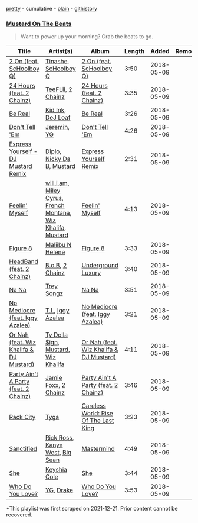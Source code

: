 [pretty](/playlists/pretty/37i9dQZF1DX3HHskiFSgKu.md) - cumulative - [plain](/playlists/plain/37i9dQZF1DX3HHskiFSgKu) - [githistory](https://github.githistory.xyz/mackorone/spotify-playlist-archive/blob/main/playlists/plain/37i9dQZF1DX3HHskiFSgKu)

### [Mustard On The Beats](https://open.spotify.com/playlist/6mdVHwbiZMenBndEuPdx7m)

> Want to power up your morning? Grab the beats to go.

| Title | Artist(s) | Album | Length | Added | Removed |
|---|---|---|---|---|---|
| [2 On \(feat\. ScHoolboy Q\)](https://open.spotify.com/track/7jT2PnjzkziqfxhiMgGs5r) | [Tinashe](https://open.spotify.com/artist/0NIIxcxNHmOoyBx03SfTCD), [ScHoolboy Q](https://open.spotify.com/artist/5IcR3N7QB1j6KBL8eImZ8m) | [2 On \(feat\. ScHoolboy Q\)](https://open.spotify.com/album/1EmaWIpdBQ1QBUf96EltGQ) | 3:50 | 2018-05-09 |  |
| [24 Hours \(feat\. 2 Chainz\)](https://open.spotify.com/track/7LWtfSW68VAkHp3hpcFDCY) | [TeeFLii](https://open.spotify.com/artist/1pCVxwkdixCeBPTboRZIi2), [2 Chainz](https://open.spotify.com/artist/17lzZA2AlOHwCwFALHttmp) | [24 Hours \(feat\. 2 Chainz\)](https://open.spotify.com/album/6cCaBZtQSFXUkXeENOuMP9) | 3:35 | 2018-05-09 |  |
| [Be Real](https://open.spotify.com/track/2aYzt5nE3tBUMahasMUoOl) | [Kid Ink](https://open.spotify.com/artist/6KZDXtSj0SzGOV705nNeh3), [DeJ Loaf](https://open.spotify.com/artist/7kFfY4UjNdNyaeUgLIEbIF) | [Be Real](https://open.spotify.com/album/0tWUzJow4pNAyHWbubBiHw) | 3:26 | 2018-05-09 |  |
| [Don't Tell 'Em](https://open.spotify.com/track/18JlUju2r8ObxwoM0RZW8E) | [Jeremih](https://open.spotify.com/artist/3KV3p5EY4AvKxOlhGHORLg), [YG](https://open.spotify.com/artist/0A0FS04o6zMoto8OKPsDwY) | [Don't Tell 'Em](https://open.spotify.com/album/3X0kjpeatWxjcRKDGoi0ZH) | 4:26 | 2018-05-09 |  |
| [Express Yourself \- DJ Mustard Remix](https://open.spotify.com/track/4ba7KXFeop4vZuotEnwvmh) | [Diplo](https://open.spotify.com/artist/5fMUXHkw8R8eOP2RNVYEZX), [Nicky Da B](https://open.spotify.com/artist/3wWXYbMxREh97Te2ZN92Wi), [Mustard](https://open.spotify.com/artist/0YinUQ50QDB7ZxSCLyQ40k) | [Express Yourself Remix](https://open.spotify.com/album/6HancqPNcn0BZdMQi5czp5) | 2:31 | 2018-05-09 |  |
| [Feelin' Myself](https://open.spotify.com/track/6fS3dNRP8D0vxC48BUowbO) | [will.i.am](https://open.spotify.com/artist/085pc2PYOi8bGKj0PNjekA), [Miley Cyrus](https://open.spotify.com/artist/5YGY8feqx7naU7z4HrwZM6), [French Montana](https://open.spotify.com/artist/6vXTefBL93Dj5IqAWq6OTv), [Wiz Khalifa](https://open.spotify.com/artist/137W8MRPWKqSmrBGDBFSop), [Mustard](https://open.spotify.com/artist/0YinUQ50QDB7ZxSCLyQ40k) | [Feelin' Myself](https://open.spotify.com/album/6Xk73KQy2cyymOMgFhYATF) | 4:13 | 2018-05-09 |  |
| [Figure 8](https://open.spotify.com/track/3SKSW0YG2Pgu4Z4utibtb5) | [Maliibu N Helene](https://open.spotify.com/artist/3Gf0jqdmLQ9yFFHVqVFBv0) | [Figure 8](https://open.spotify.com/album/4gLLzAZzAulLENjayUsdcB) | 3:33 | 2018-05-09 |  |
| [HeadBand \(feat\. 2 Chainz\)](https://open.spotify.com/track/2LvRR121MWFmmEGkuV2vQP) | [B.o.B](https://open.spotify.com/artist/5ndkK3dpZLKtBklKjxNQwT), [2 Chainz](https://open.spotify.com/artist/17lzZA2AlOHwCwFALHttmp) | [Underground Luxury](https://open.spotify.com/album/177byugYOk12NcfRtWvghY) | 3:40 | 2018-05-09 |  |
| [Na Na](https://open.spotify.com/track/53nYJhuLN93D8WIDfJd4Rf) | [Trey Songz](https://open.spotify.com/artist/2iojnBLj0qIMiKPvVhLnsH) | [Na Na](https://open.spotify.com/album/7zlESEwXIIg9TThQirNsZR) | 3:51 | 2018-05-09 |  |
| [No Mediocre \(feat\. Iggy Azalea\)](https://open.spotify.com/track/38aECKrbMv2F5FsYYCewCQ) | [T.I.](https://open.spotify.com/artist/4OBJLual30L7gRl5UkeRcT), [Iggy Azalea](https://open.spotify.com/artist/5yG7ZAZafVaAlMTeBybKAL) | [No Mediocre \(feat\. Iggy Azalea\)](https://open.spotify.com/album/4uRWZ5p8jLXeyTKBmuGiMc) | 3:21 | 2018-05-09 |  |
| [Or Nah \(feat\. Wiz Khalifa & DJ Mustard\)](https://open.spotify.com/track/2LX9coJz8pfFHb8AaoVhXS) | [Ty Dolla $ign](https://open.spotify.com/artist/7c0XG5cIJTrrAgEC3ULPiq), [Mustard](https://open.spotify.com/artist/0YinUQ50QDB7ZxSCLyQ40k), [Wiz Khalifa](https://open.spotify.com/artist/137W8MRPWKqSmrBGDBFSop) | [Or Nah \(feat\. Wiz Khalifa & DJ Mustard\)](https://open.spotify.com/album/5mmoLCrl6lAvuyvldIQoDS) | 4:11 | 2018-05-09 |  |
| [Party Ain't A Party \(feat\. 2 Chainz\)](https://open.spotify.com/track/2GUPyVJIFf9jMVRjhThmnY) | [Jamie Foxx](https://open.spotify.com/artist/7LnaAXbDVIL75IVPnndf7w), [2 Chainz](https://open.spotify.com/artist/17lzZA2AlOHwCwFALHttmp) | [Party Ain't A Party \(feat\. 2 Chainz\)](https://open.spotify.com/album/7oHxBR7ipH6NAq4NiwiGXd) | 3:46 | 2018-05-09 |  |
| [Rack City](https://open.spotify.com/track/21nFIDqoD1L7ELsprVSzOR) | [Tyga](https://open.spotify.com/artist/5LHRHt1k9lMyONurDHEdrp) | [Careless World: Rise Of The Last King](https://open.spotify.com/album/65CquQgUA42ecr7n6bGtOI) | 3:23 | 2018-05-09 |  |
| [Sanctified](https://open.spotify.com/track/4WFYgmKlDSNWlCsmKZcpFL) | [Rick Ross](https://open.spotify.com/artist/1sBkRIssrMs1AbVkOJbc7a), [Kanye West](https://open.spotify.com/artist/5K4W6rqBFWDnAN6FQUkS6x), [Big Sean](https://open.spotify.com/artist/0c173mlxpT3dSFRgMO8XPh) | [Mastermind](https://open.spotify.com/album/4Cq1LrwChjEuOcpFvvj8r4) | 4:49 | 2018-05-09 |  |
| [She](https://open.spotify.com/track/20IYmMomxRNKY6UrWGI1mN) | [Keyshia Cole](https://open.spotify.com/artist/1vfezMIyCr4XUdYRaKIKi3) | [She](https://open.spotify.com/album/14DT31xSqyGacsIvpnm9Pf) | 3:44 | 2018-05-09 |  |
| [Who Do You Love?](https://open.spotify.com/track/6Tx7BNqiakRXgAXngmnhCL) | [YG](https://open.spotify.com/artist/0A0FS04o6zMoto8OKPsDwY), [Drake](https://open.spotify.com/artist/3TVXtAsR1Inumwj472S9r4) | [Who Do You Love?](https://open.spotify.com/album/06uhHdJghVpOfZgEPNtYnz) | 3:53 | 2018-05-09 |  |

\*This playlist was first scraped on 2021-12-21. Prior content cannot be recovered.